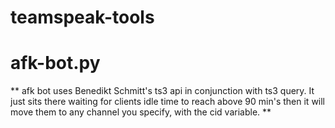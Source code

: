 # teamspeak-tools

# afk-bot.py 

 ** afk bot uses Benedikt Schmitt's ts3 api in conjunction with ts3 query. It just sits there waiting for clients
 idle time to reach above 90 min's then it will move them to any channel you specify, with the cid variable. **



